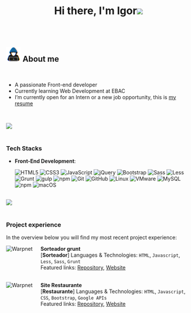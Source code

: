 
<h1 align="center"><b>Hi there, I'm Igor</b><img src="https://media.giphy.com/media/hvRJCLFzcasrR4ia7z/giphy.gif" width="35"></h1>
<!--  -->
<br>
<br>

	
## <picture><img src = "https://github.com/0xAbdulKhalid/0xAbdulKhalid/raw/main/assets/mdImages/about_me.gif" width = 40px></picture> **About me**

<br>

- A passionate Front-end developer
- Currently learning Web Development at EBAC
- I’m currently open for an Intern or a new job opportunity, this is [my resume](#)

<br>

<img src="https://user-images.githubusercontent.com/73097560/115834477-dbab4500-a447-11eb-908a-139a6edaec5c.gif"><br><br>

### Tech Stacks

- **Front-End Development**:

   ![HTML5](https://img.shields.io/badge/HTML5%20-%23E34F26.svg?style=for-the-badge&logo=html5&logoColor=white)
   ![CSS3](https://img.shields.io/badge/CSS%20-%231572B6.svg?style=for-the-badge&logo=css3&logoColor=white)
   ![JavaScript](https://img.shields.io/badge/JavaScript%20-%23F7DF1E.svg?style=for-the-badge&logo=javascript&logoColor=black)
  ![jQuery](https://img.shields.io/static/v1?style=for-the-badge&message=jQuery&color=0769AD&logo=jQuery&logoColor=FFFFFF&label=)
   ![Bootstrap](https://img.shields.io/static/v1?style=for-the-badge&message=Bootstrap&color=7952B3&logo=Bootstrap&logoColor=FFFFFF&label=)
  ![Sass](https://img.shields.io/static/v1?style=for-the-badge&message=Sass&color=CC6699&logo=Sass&logoColor=FFFFFF&label=)
  ![Less](https://img.shields.io/static/v1?style=for-the-badge&message=Less&color=1D365D&logo=Less&logoColor=FFFFFF&label=)
  ![Grunt](https://img.shields.io/static/v1?style=for-the-badge&message=Grunt&color=222222&logo=Grunt&logoColor=FAA918&label=)
  ![gulp](https://img.shields.io/static/v1?style=for-the-badge&message=gulp&color=CF4647&logo=gulp&logoColor=FFFFFF&label=)
  ![npm](https://img.shields.io/static/v1?style=for-the-badge&message=npm&color=CB3837&logo=npm&logoColor=FFFFFF&label=)
  ![Git](https://img.shields.io/static/v1?style=for-the-badge&message=Git&color=F05032&logo=Git&logoColor=FFFFFF&label=)
  ![GitHub](https://img.shields.io/static/v1?style=for-the-badge&message=GitHub&color=181717&logo=GitHub&logoColor=FFFFFF&label=)
  ![Linux](https://img.shields.io/static/v1?style=for-the-badge&message=Linux&color=222222&logo=Linux&logoColor=FCC624&label=)
  ![VMware](https://img.shields.io/static/v1?style=for-the-badge&message=VMware&color=607078&logo=VMware&logoColor=FFFFFF&label=)
  ![MySQL](https://img.shields.io/static/v1?style=for-the-badge&message=MySQL&color=4479A1&logo=MySQL&logoColor=FFFFFF&label=)
  ![npm](https://img.shields.io/static/v1?style=for-the-badge&message=npm&color=CB3837&logo=npm&logoColor=FFFFFF&label=)
  ![macOS](https://img.shields.io/static/v1?style=for-the-badge&message=macOS&color=000000&logo=macOS&logoColor=FFFFFF&label=)
  

<br>
<img src="https://user-images.githubusercontent.com/73097560/115834477-dbab4500-a447-11eb-908a-139a6edaec5c.gif"><br><br>

### Project experience

In the overview below you will find my most recent project experience:

[<img align="left" height="94px" width="94px" alt="Warpnet" src="https://i.imgur.com/apO4l0g.png"/>](#)

**Sorteador grunt** \
[**Sorteador**]
Languages ​​& Technologies:  `HTML`, `Javascript`, `Less`, `Sass`, `Grunt`\
Featured links: [Repository](https://github.com/tligor/sorteador_grunt/tree/main), [Website](<https://sorteador-grunt-teal.vercel.app>)
<br/>
<br/>

[<img align="left" height="94px" width="94px" alt="Warpnet" src="https://i.imgur.com/apO4l0g.png"/>](#)

**Site Restaurante** \
[**Restaurante**]
Languages ​​& Technologies: `HTML`, `Javascript`, `CSS`, `Bootstrap`, `Google APIs`\
Featured links: [Repository](https://github.com/tligor/siteRestaurante), [Website](<site-restaurante-gamma.vercel.app>)
<br/>
<br/>


